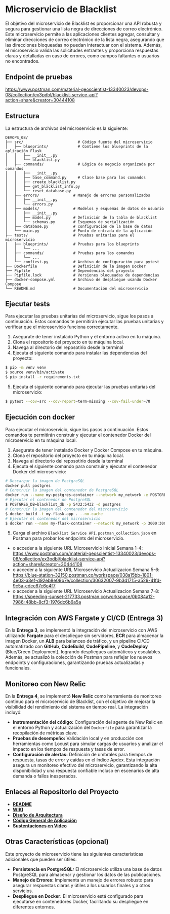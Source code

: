 # Microservicio de Blacklist

El objetivo del microservicio de Blacklist es proporcionar una API robusta y segura para gestionar una lista negra de direcciones de correo electrónico. Este microservicio permite a las aplicaciones clientes agregar, consultar y eliminar direcciones de correo electrónico de la lista negra, asegurando que las direcciones bloqueadas no puedan interactuar con el sistema. Además, el microservicio valida las solicitudes entrantes y proporciona respuestas claras y detalladas en caso de errores, como campos faltantes o usuarios no encontrados.

## Endpoint de pruebas
https://www.postman.com/material-geoscientist-13340023/devops-08/collection/ex3pdbl/blacklist-service-api?action=share&creator=30444108

## Estructura

La estructura de archivos del microservicio es la siguiente:

```
DEVOPS_08/
├── src/                        # Código fuente del microservicio
│   ├── blueprints/             # Contiene los blueprints de la aplicación Flask
│   │   ├── __init__.py
│   │   └── blacklist.py
│   ├── commands/               # Lógica de negocio organizada por comandos
│   │   ├── __init__.py
│   │   ├── base_command.py     # Clase base para los comandos
│   │   ├── create_blacklist.py
│   │   ├── get_blacklist_info.py
│   │   └── reset_database.py
│   ├── errors/               # Manejo de errores personalizados
│   │   ├── __init__.py
│   │   └── errors.py
│   ├── models/               # Modelos y esquemas de datos de usuario
│   │   ├── __init__.py
│   │   ├── model.py          # Definición de la tabla de blacklist
│   │   └── schemas.py        # Esquemas de serialización
│   ├── database.py           # configuración de la base de datos
│   └── main.py               # Punto de entrada de la aplicación
├── tests/                    # Pruebas unitarias para el microservicio
│   ├── blueprints/           # Pruebas para los blueprints
│   │   └── ...
│   ├── commands/             # Pruebas para los comandos
│   │   └── ...
│   └── conftest.py           # Archivo de configuración para pytest
├── Dockerfile                # Definición de la imagen Docker
├── Pipfile                   # Dependencias del proyecto
├── Pipfile.lock              # Versiones bloqueadas de dependencias
├── docker-compose.yml        # Archivo de despliegue usando Docker Compose
└── README.md                 # Documentación del microservicio

```
## Ejecutar tests

Para ejecutar las pruebas unitarias del microservicio, sigue los pasos a continuación. Estos comandos te permitirán ejecutar las pruebas unitarias y verificar que el microservicio funciona correctamente.

1. Asegurate de tener instalado Python y el entorno activo en tu máquina.
2. Clona el repositorio del proyecto en tu máquina local.
3. Navega al directorio del reposotirio desde la terminal
4. Ejecuta el siguiente comando para instalar las dependencias del proyecto:

```bash
$ pip -m venv venv
$ source venv/bin/activate
$ pip install -r requirements.txt
```
5. Ejecuta el siguiente comando para ejecutar las pruebas unitarias del microservicio:

```bash
$ pytest --cov=src --cov-report=term-missing --cov-fail-under=70
```

## Ejecución con docker

Para ejecutar el microservicio, sigue los pasos a continuación. Estos comandos te permitirán construir y ejecutar el contenedor Docker del microservicio en tu máquina local.

1. Asegurate de tener instalado Docker y Docker Compose en tu máquina.
2. Clona el repositorio del proyecto en tu máquina local.
3. Navega al directorio del reposotirio desde la terminal
4. Ejecuta el siguiente comando para construir y ejecutar el contenedor Docker del microservicio:

```bash
# Descargar la imagen de PostgreSQL
docker pull postgres
# Construir la imagen del contenedor de PostgreSQL
docker run --name my-postgres-container --network my_network -e POSTGRES_USER=postgres -e POSTGRES_PASSWORD=2024 -e 
# Ejecutar el contenedor de PostgreSQL
$ POSTGRES_DB=blacklist_db -p 5432:5432 -d postgres
# Construir la imagen del contenedor del microservicio
$ docker build -t my-flask-app . --no-cache
# Ejecutar el contenedor del microservicio
$ docker run --name my-flask-container --network my_network -p 3000:3000 my-flask-app
```

5. Carga el archivo `Blacklist Service API.postman_collection.json` en Postman para probar los endpoints del microservicio.
* o acceder a la siguiente URL Microservicio Inicial Semana 1-4: https://www.postman.com/material-geoscientist-13340023/devops-08/collection/ex3pdbl/blacklist-service-api?action=share&creator=30444108
* o acceder a la siguiente URL Microservicio Actualizacion Semana 5-6: https://blue-station-32150.postman.co/workspace/038a15bb-1801-4e03-a3ef-d92eb8e09b7e/collection/30632007-9b3d1715-a529-41fd-9c5a-cdce87c6e4f7
* o acceder a la siguiente URL Microservicio Actualizacion Semana 7-8: https://speeding-sunset-217733.postman.co/workspace/0b084a12-7986-48bb-8cf3-1976dc6b6a5a

## Integración con AWS Fargate y CI/CD (Entrega 3)
En la **Entrega 3**, se implementó la integración del microservicio con AWS utilizando **Fargate** para el despliegue sin servidores, **ECR** para almacenar la imagen Docker, un **ALB** para balanceo de tráfico, y un pipeline CI/CD automatizado con **GitHub**, **CodeBuild**, **CodePipeline**, y **CodeDeploy** (Blue/Green Deployment), logrando despliegues automáticos y escalables. Además, se actualizó la colección de Postman para reflejar los nuevos endpoints y configuraciones, garantizando pruebas actualizadas y funcionales.  

## Monitoreo con New Relic

En la **Entrega 4**, se implementó **New Relic** como herramienta de monitoreo continuo para el microservicio de Blacklist, con el objetivo de mejorar la visibilidad del rendimiento del sistema en tiempo real. La integración incluyó:
- **Instrumentación del código:** Configuración del agente de New Relic en el entorno Python y actualización del `Dockerfile` para garantizar la recopilación de métricas clave.
- **Pruebas de desempeño:** Validación local y en producción con herramientas como Locust para simular cargas de usuarios y analizar el impacto en los tiempos de respuesta y tasas de error.
- **Configuración de alertas:** Definición de umbrales  para tiempos de respuesta, tasas de error y caídas en el índice Apdex.
Esta integración asegura un monitoreo efectivo del microservicio, garantizando la alta disponibilidad y una respuesta confiable incluso en escenarios de alta demanda o fallos inesperados.

## Enlaces  al Repositorio del Proyecto
- [**README**](https://github.com/lesmesl/DevOps_08/blob/main/README.md)
- [**WIKI**](https://github.com/lesmesl/DevOps_08/wiki)
- [**Diseño de Arquitectura**](https://github.com/lesmesl/DevOps_08/wiki/Entrega-1:-Documento-Arquitectura)
- [**Código General de Aplicación**](https://github.com/lesmesl/DevOps_08/tree/main/src)
- [**Sustentaciones en Video**](https://github.com/lesmesl/DevOps_08/wiki/Sustentaciones-en-Video-%E2%80%90-Entregas)

## Otras Características (opcional)

Este proyecto de microservicio tiene las siguientes características adicionales que pueden ser útiles:

- **Persistencia en PostgreSQL:** El microservicio utiliza una base de datos PostgreSQL para almacenar y gestionar los datos de las publicaciones.
- **Manejo de Errores:** Implementa un manejo de errores robusto para asegurar respuestas claras y útiles a los usuarios finales y a otros servicios.
- **Despliegue en Docker:** El microservicio está configurado para ejecutarse en contenedores Docker, facilitando su despliegue en diferentes entornos.


